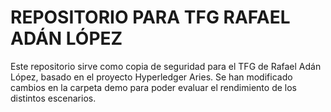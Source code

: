 # REPOSITORIO PARA TFG RAFAEL ADÁN LÓPEZ

Este repositorio sirve como copia de seguridad para el TFG de Rafael Adán López, basado en el proyecto Hyperledger Aries. Se han modificado cambios en la carpeta demo para poder evaluar el rendimiento de los distintos escenarios.
